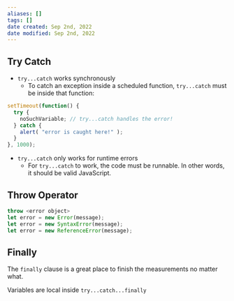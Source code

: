 ```yaml
---
aliases: []
tags: []
date created: Sep 2nd, 2022
date modified: Sep 2nd, 2022
---
```

## Try Catch
- `try...catch` works synchronously
	- To catch an exception inside a scheduled function, `try...catch` must be inside that function:

```js
setTimeout(function() {
  try {
    noSuchVariable; // try...catch handles the error!
  } catch {
    alert( "error is caught here!" );
  }
}, 1000);
```

- `try...catch` only works for runtime errors
	- For `try...catch` to work, the code must be runnable. In other words, it should be valid JavaScript.

## Throw Operator
```javascript
throw <error object>
let error = new Error(message);
let error = new SyntaxError(message);
let error = new ReferenceError(message);
```

## Finally
The `finally` clause is a great place to finish the measurements no matter what.


Variables are local inside `try...catch...finally`